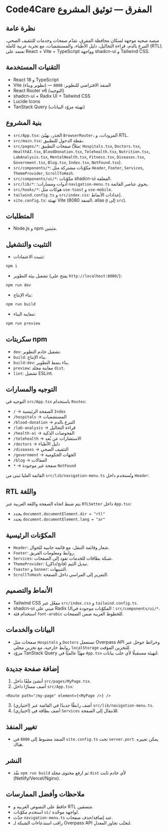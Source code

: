 # Code4Care المفرق — توثيق المشروع

## نظرة عامة

منصة صحية موجهة لسكان محافظة المفرق، تقدّم صفحات وخدمات للتثقيف الصحي، التبرع بالدم، قراءة التحاليل، دليل الأطباء، والمستشفيات، مع تجربة عربية كاملة (RTL). تعتمد على React + Vite + TypeScript وواجهة shadcn-ui و Tailwind CSS.

## التقنيات المستخدمة

- React 18 و TypeScript
- Vite (تطوير وبناء) — المنفذ الافتراضي للتطوير: `8080`
- React Router v6 (التوجيه)
- shadcn-ui + Radix UI + Tailwind CSS
- Lucide Icons
- TanStack Query (تهيئة مزوّد البيانات)

## بنية المشروع

- `src/App.tsx`: الجذر، يهيّئ `BrowserRouter`، المزودات، و RTL.
- `src/main.tsx`: نقطة الدخول للتطبيق.
- `src/pages/*`: صفحات التطبيق (مثلاً: `Hospitals.tsx`, `Doctors.tsx`, `HealthAI.tsx`, `BloodDonation.tsx`, `Telehealth.tsx`, `Nutrition.tsx`, `LabAnalysis.tsx`, `MentalHealth.tsx`, `Fitness.tsx`, `Diseases.tsx`, `Government.tsx`, `Blog.tsx`, `Index.tsx`, `NotFound.tsx`).
- `src/components/*`: مكوّنات مشتركة مثل `Header`, `Footer`, `Services`, `ThemeProvider`, `ScrollToHash`.
- `src/components/ui/*`: مكوّنات shadcn-ui المغلفة.
- `src/lib/*`: أدوات ومسارات؛ `navigation-menu.ts` يحوي عناصر القائمة.
- `src/hooks/*`: هوكات مثل `use-toast` و `use-mobile`.
- `tailwind.config.ts` و `src/index.css`: إعدادات الأنماط.
- `vite.config.ts`: تهيئة Vite (المنفذ 8080، alias `@` إلى `src`).

## المتطلبات

- Node.js و npm مثبتين.

## التثبيت والتشغيل

- تثبيت الاعتمادات:

```sh
npm i
```

- تشغيل بيئة التطوير (يفتح على `http://localhost:8080/`):

```sh
npm run dev
```

- بناء الإنتاج:

```sh
npm run build
```

- معاينة البناء:

```sh
npm run preview
```

## سكربتات npm

- `dev`: تشغيل خادم التطوير.
- `build`: بناء الإنتاج.
- `build:dev`: بناء بنمط التطوير.
- `preview`: معاينة مجلد `dist`.
- `lint`: تشغيل ESLint.

## التوجيه والمسارات

التوجيه في `src/App.tsx` باستخدام `Routes`:

- `/` → الصفحة الرئيسية `Index`
- `/hospitals` → المستشفيات
- `/blood-donation` → التبرع بالدم
- `/lab-analysis` → قراءة التحاليل
- `/health-ai` → الفحوصات الذكية
- `/telehealth` → الاستشارات عن بُعد
- `/doctors` → دليل الأطباء
- `/diseases` → التثقيف الصحي
- `/government` → الجهات الحكومية
- `/blog` → المقالات
- `*` → صفحة غير موجودة `NotFound`

القائمة العليا تبنى من `src/lib/navigation-menu.ts` وتُستخدم داخل `Header`.

## RTL واللغة

يتم ضبط اتجاه الصفحة واللغة العربية عبر `RTLSetter` داخل `App.tsx`:

- يحدد `document.documentElement.dir = "rtl"`
- يحدد `document.documentElement.lang = "ar"`

## المكوّنات الرئيسية

- `Header`: شعار وقائمة التنقل، مع قائمة جانبية للجوال.
- `Footer`: روابط ومعلومات الفريق.
- `Services`: شبكة بطاقات للخدمات تقود إلى الصفحات.
- `ThemeProvider`: تبديل الثيم (فاتح/داكن).
- `Toaster` و `Sonner`: التنبيهات.
- `ScrollToHash`: التمرير إلى المراسي داخل الصفحة.

## الأنماط والتصميم

- Tailwind CSS مفعّل عبر `src/index.css` و `tailwind.config.ts`.
- shadcn-ui مبني على Radix UI؛ المكوّنات موجودة في `src/components/ui/*`.
- استخدام فئة `font-arabic` للخطوط العربية ضمن الصفحات.

## البيانات والخدمات

- صفحات مثل `Hospitals` و `Doctors` تستعمل Overpass API وخرائط جوجل عبر روابط خارجية، مع تخزين محلي `localStorage` للتخزين المؤقت.
- مزوّد TanStack Query مهيّأ عالميًا في `App.tsx` لتهيئة مستقبلًا لأي جلب بيانات.

## إضافة صفحة جديدة

1. أنشئ ملفًا داخل `src/pages/MyPage.tsx`.
2. أضف مسارًا داخل `src/App.tsx`:

```tsx
<Route path="/my-page" element={<MyPage />} />
```

3. (اختياري) أضف رابطًا جديدًا في القائمة عبر `src/lib/navigation-menu.ts`.
4. (اختياري) أضف بطاقة في `Services` للانتقال إلى الصفحة.

## تغيير المنفذ

- المنفذ مضبوط إلى `8080` في `vite.config.ts` تحت `server.port`. يمكن تغييره هناك.

## النشر

- نفّذ `npm run build` ثم ارفع محتوى مجلد `dist` لأي خادم ثابت (Netlify/Vercel/Nginx).

## ملاحظات وأفضل الممارسات

- حافظ على النصوص العربية و RTL متسقين.
- استخدم مكوّنات `ui/` لواجهة موحّدة.
- حدّث `navigation-menu.ts` عند إضافة/حذف صفحات.
- راقب استدعاءات الشبكة لـ Overpass API لتجنّب تجاوز المعدل.
